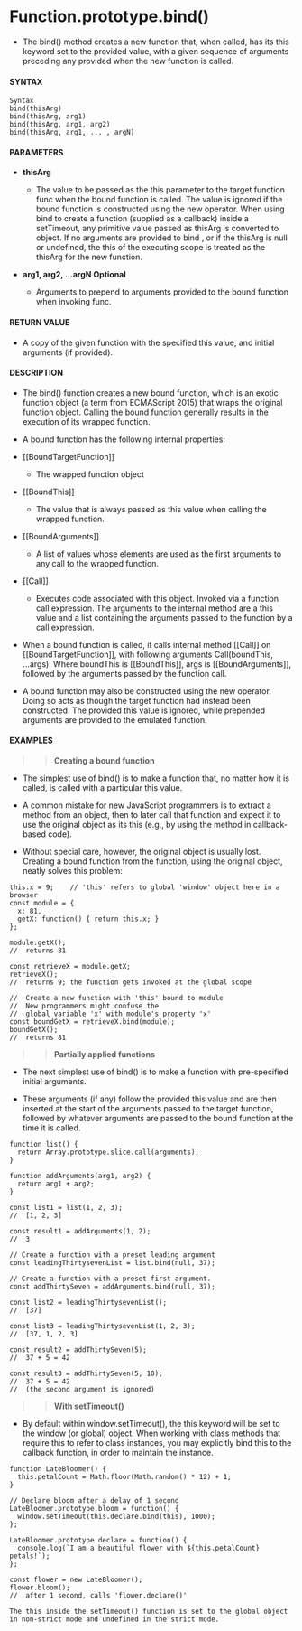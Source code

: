 # Function.prototype.bind()

- The bind() method creates a new function that, when called, has its this keyword set to the provided value, with a given sequence of arguments preceding any provided when the new function is called.

#### **SYNTAX**

```
Syntax
bind(thisArg)
bind(thisArg, arg1)
bind(thisArg, arg1, arg2)
bind(thisArg, arg1, ... , argN)
```

#### **PARAMETERS**

- **thisArg**

  - The value to be passed as the this parameter to the target function func when the bound function is called. The value is ignored if the bound function is constructed using the new operator. When using bind to create a function (supplied as a callback) inside a setTimeout, any primitive value passed as thisArg is converted to object. If no arguments are provided to bind , or if the thisArg is null or undefined, the this of the executing scope is treated as the thisArg for the new function.

- **arg1, arg2, ...argN Optional**
  - Arguments to prepend to arguments provided to the bound function when invoking func.

#### **RETURN VALUE**

- A copy of the given function with the specified this value, and initial arguments (if provided).

#### **DESCRIPTION**

- The bind() function creates a new bound function, which is an exotic function object (a term from ECMAScript 2015) that wraps the original function object. Calling the bound function generally results in the execution of its wrapped function.

- A bound function has the following internal properties:

- [[BoundTargetFunction]]

  - The wrapped function object

- [[BoundThis]]

  - The value that is always passed as this value when calling the wrapped function.

- [[BoundArguments]]

  - A list of values whose elements are used as the first arguments to any call to the wrapped function.

- [[Call]]

  - Executes code associated with this object. Invoked via a function call expression. The arguments to the internal method are a this value and a list containing the arguments passed to the function by a call expression.

- When a bound function is called, it calls internal method [[Call]] on [[BoundTargetFunction]], with following arguments Call(boundThis, ...args). Where boundThis is [[BoundThis]], args is [[BoundArguments]], followed by the arguments passed by the function call.

- A bound function may also be constructed using the new operator. Doing so acts as though the target function had instead been constructed. The provided this value is ignored, while prepended arguments are provided to the emulated function.

#### **EXAMPLES**

> > **Creating a bound function**

- The simplest use of bind() is to make a function that, no matter how it is called, is called with a particular this value.

- A common mistake for new JavaScript programmers is to extract a method from an object, then to later call that function and expect it to use the original object as its this (e.g., by using the method in callback-based code).

- Without special care, however, the original object is usually lost. Creating a bound function from the function, using the original object, neatly solves this problem:

```
this.x = 9;    // 'this' refers to global 'window' object here in a browser
const module = {
  x: 81,
  getX: function() { return this.x; }
};

module.getX();
//  returns 81

const retrieveX = module.getX;
retrieveX();
//  returns 9; the function gets invoked at the global scope

//  Create a new function with 'this' bound to module
//  New programmers might confuse the
//  global variable 'x' with module's property 'x'
const boundGetX = retrieveX.bind(module);
boundGetX();
//  returns 81
```

> > **Partially applied functions**

- The next simplest use of bind() is to make a function with pre-specified initial arguments.

- These arguments (if any) follow the provided this value and are then inserted at the start of the arguments passed to the target function, followed by whatever arguments are passed to the bound function at the time it is called.

```
function list() {
  return Array.prototype.slice.call(arguments);
}

function addArguments(arg1, arg2) {
  return arg1 + arg2;
}

const list1 = list(1, 2, 3);
//  [1, 2, 3]

const result1 = addArguments(1, 2);
//  3

// Create a function with a preset leading argument
const leadingThirtysevenList = list.bind(null, 37);

// Create a function with a preset first argument.
const addThirtySeven = addArguments.bind(null, 37);

const list2 = leadingThirtysevenList();
//  [37]

const list3 = leadingThirtysevenList(1, 2, 3);
//  [37, 1, 2, 3]

const result2 = addThirtySeven(5);
//  37 + 5 = 42

const result3 = addThirtySeven(5, 10);
//  37 + 5 = 42
//  (the second argument is ignored)
```

> > **With setTimeout()**

- By default within window.setTimeout(), the this keyword will be set to the window (or global) object. When working with class methods that require this to refer to class instances, you may explicitly bind this to the callback function, in order to maintain the instance.

```
function LateBloomer() {
  this.petalCount = Math.floor(Math.random() * 12) + 1;
}

// Declare bloom after a delay of 1 second
LateBloomer.prototype.bloom = function() {
  window.setTimeout(this.declare.bind(this), 1000);
};

LateBloomer.prototype.declare = function() {
  console.log(`I am a beautiful flower with ${this.petalCount} petals!`);
};

const flower = new LateBloomer();
flower.bloom();
//  after 1 second, calls 'flower.declare()'
```

`The this inside the setTimeout() function is set to the global object in non-strict mode and undefined in the strict mode.`
